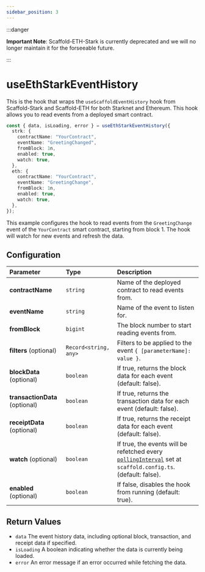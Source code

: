```yaml
---
sidebar_position: 3
---
```


:::danger

**Important Note**: Scaffold-ETH-Stark is currently deprecated and we will no longer maintain it for the forseeable future.

:::

# useEthStarkEventHistory

This is the hook that wraps the `useScaffoldEventHistory` hook from Scaffold-Stark and Scaffold-ETH for both Starknet and Ethereum. This hook allows you to read events from a deployed smart contract.

```ts
const { data, isLoading, error } = useEthStarkEventHistory({
  strk: {
    contractName: "YourContract",
    eventName: "GreetingChanged",
    fromBlock: 1n,
    enabled: true,
    watch: true,
  },
  eth: {
    contractName: "YourContract",
    eventName: "GreetingChange",
    fromBlock: 1n,
    enabled: true,
    watch: true,
  },
});
```

This example configures the hook to read events from the `GreetingChange` event of the `YourContract` smart contract, starting from block 1. The hook will watch for new events and refresh the data.

## Configuration

| Parameter                      | Type                  | Description                                                                                                                                                    |
| :----------------------------- | :-------------------- | :------------------------------------------------------------------------------------------------------------------------------------------------------------- |
| **contractName**               | `string`              | Name of the deployed contract to read events from.                                                                                                             |
| **eventName**                  | `string`              | Name of the event to listen for.                                                                                                                               |
| **fromBlock**                  | `bigint`              | The block number to start reading events from.                                                                                                                 |
| **filters** (optional)         | `Record<string, any>` | Filters to be applied to the event `{ [parameterName]: value }`.                                                                                               |
| **blockData** (optional)       | `boolean`             | If true, returns the block data for each event (default: false).                                                                                               |
| **transactionData** (optional) | `boolean`             | If true, returns the transaction data for each event (default: false).                                                                                         |
| **receiptData** (optional)     | `boolean`             | If true, returns the receipt data for each event (default: false).                                                                                             |
| **watch** (optional)           | `boolean`             | If true, the events will be refetched every [`pollingInterval`](/deploying/deploy-nextjs-app#--pollinginterval) set at `scaffold.config.ts`. (default: false). |
| **enabled** (optional)         | `boolean`             | If false, disables the hook from running (default: true).                                                                                                      |

## Return Values

- `data` The event history data, including optional block, transaction, and receipt data if specified.
- `isLoading` A boolean indicating whether the data is currently being loaded.
- `error` An error message if an error occurred while fetching the data.
